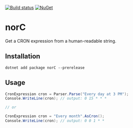 [![Build status](https://github.com/ThomasArdal/norC/workflows/build/badge.svg)](https://github.com/ThomasArdal/norC/actions/workflows/build.yml)
[![NuGet](https://img.shields.io/nuget/v/norC.svg)](https://www.nuget.org/packages/norC)

# norC

Get a CRON expression from a human-readable string.

## Installation

```
dotnet add package norC --prerelease
```

## Usage

```csharp
CronExpression cron = Parser.Parse("Every day at 3 PM");
Console.WriteLine(cron); // output: 0 15 * * *

// or

CronExpression cron = "Every month".AsCron();
Console.WriteLine(cron); // output: 0 0 1 * *
```
